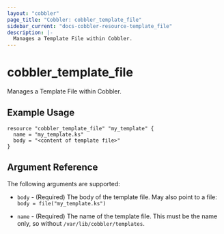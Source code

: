 ```yaml
---
layout: "cobbler"
page_title: "Cobbler: cobbler_template_file"
sidebar_current: "docs-cobbler-resource-template_file"
description: |-
  Manages a Template File within Cobbler.
---
```


# cobbler_template_file

Manages a Template File within Cobbler.

## Example Usage

```hcl
resource "cobbler_template_file" "my_template" {
  name = "my_template.ks"
  body = "<content of template file>"
}
```

## Argument Reference

The following arguments are supported:

* `body` - (Required) The body of the template file. May also point
  to a file: `body = file("my_template.ks")`

* `name` - (Required) The name of the template file. This must be
  the name only, so without `/var/lib/cobbler/templates`.
